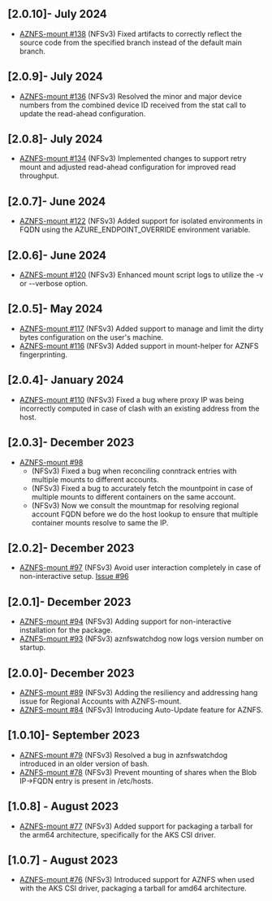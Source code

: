 ## [2.0.10]- July 2024
- [AZNFS-mount #138](https://github.com/Azure/AZNFS-mount/pull/138)
  (NFSv3) Fixed artifacts to correctly reflect the source code from the specified branch instead of the default main branch.

## [2.0.9]- July 2024
- [AZNFS-mount #136](https://github.com/Azure/AZNFS-mount/pull/136)
  (NFSv3) Resolved the minor and major device numbers from the combined device ID received from the stat call to update the read-ahead configuration.

## [2.0.8]- July 2024
- [AZNFS-mount #134](https://github.com/Azure/AZNFS-mount/pull/134)
  (NFSv3) Implemented changes to support retry mount and adjusted read-ahead configuration for improved read throughput.

## [2.0.7]- June 2024
- [AZNFS-mount #122](https://github.com/Azure/AZNFS-mount/pull/122)
  (NFSv3) Added support for isolated environments in FQDN using the AZURE_ENDPOINT_OVERRIDE environment variable.

## [2.0.6]- June 2024
- [AZNFS-mount #120](https://github.com/Azure/AZNFS-mount/pull/120)
  (NFSv3) Enhanced mount script logs to utilize the -v or --verbose option.

## [2.0.5]- May 2024
- [AZNFS-mount #117](https://github.com/Azure/AZNFS-mount/pull/117)
  (NFSv3) Added support to manage and limit the dirty bytes configuration on the user's machine.
- [AZNFS-mount #116](https://github.com/Azure/AZNFS-mount/pull/116)
  (NFSv3) Added support in mount-helper for AZNFS fingerprinting.

## [2.0.4]- January 2024
- [AZNFS-mount #110](https://github.com/Azure/AZNFS-mount/pull/110)
  (NFSv3) Fixed a bug where proxy IP was being incorrectly computed in case of clash with an existing address from the host.

## [2.0.3]- December 2023
- [AZNFS-mount #98](https://github.com/Azure/AZNFS-mount/pull/98)
  - (NFSv3) Fixed a bug when reconciling conntrack entries with multiple mounts to different accounts.
  - (NFSv3) Fixed a bug to accurately fetch the mountpoint in case of multiple mounts to different containers on the same account.
  - (NFSv3) Now we consult the mountmap for resolving regional account FQDN before we do the host lookup to ensure that multiple container mounts resolve to same the IP.

## [2.0.2]- December 2023
- [AZNFS-mount #97](https://github.com/Azure/AZNFS-mount/pull/97)
  (NFSv3) Avoid user interaction completely in case of non-interactive setup. [Issue #96](https://github.com/Azure/AZNFS-mount/issues/96)

## [2.0.1]- December 2023
- [AZNFS-mount #94](https://github.com/Azure/AZNFS-mount/pull/94)
  (NFSv3) Adding support for non-interactive installation for the package.
- [AZNFS-mount #93](https://github.com/Azure/AZNFS-mount/pull/93)
  (NFSv3) aznfswatchdog now logs version number on startup.

## [2.0.0]- December 2023
- [AZNFS-mount #89](https://github.com/Azure/AZNFS-mount/pull/89)
  (NFSv3) Adding the resiliency and addressing hang issue for Regional Accounts with AZNFS-mount.
- [AZNFS-mount #84](https://github.com/Azure/AZNFS-mount/pull/84)
  (NFSv3) Introducing Auto-Update feature for AZNFS.

## [1.0.10]- September 2023
- [AZNFS-mount #79](https://github.com/Azure/AZNFS-mount/pull/79)
  (NFSv3) Resolved a bug in aznfswatchdog introduced in an older version of bash.
- [AZNFS-mount #78](https://github.com/Azure/AZNFS-mount/pull/78)
  (NFSv3) Prevent mounting of shares when the Blob IP->FQDN entry is present in /etc/hosts.

## [1.0.8] - August 2023
- [AZNFS-mount #77](https://github.com/Azure/AZNFS-mount/pull/77)
  (NFSv3) Added support for packaging a tarball for the arm64 architecture, specifically for the AKS CSI driver.

## [1.0.7] - August 2023
- [AZNFS-mount #76](https://github.com/Azure/AZNFS-mount/pull/76)
  (NFSv3) Introduced support for AZNFS when used with the AKS CSI driver, packaging a tarball for amd64 architecture.